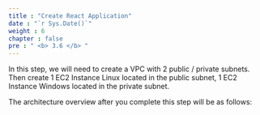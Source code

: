 ```yaml
---
title : "Create React Application"
date : "`r Sys.Date()`"
weight : 6
chapter : false
pre : " <b> 3.6 </b> "
---
```


In this step, we will need to create a VPC with 2 public / private subnets. Then create 1 EC2 Instance Linux located in the public subnet, 1 EC2 Instance Windows located in the private subnet.

The architecture overview after you complete this step will be as follows:

